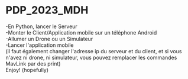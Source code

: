 # PDP_2023_MDH

-En Python, lancer le Serveur <br />
-Monter le Client/Application mobile sur un téléphone Android <br />
-Allumer un Drone ou un Simulateur <br />
-Lancer l'application mobile <br />
(il faut également changer l'adresse ip du serveur et du client, et si vous n'avez ni drone, ni simulateur, vous pouvez remplacer les commandes MavLink par des print) <br /> 
Enjoy! (hopefully)
